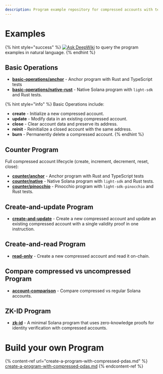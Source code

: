 ```yaml
---
description: Program example repository for compressed accounts with tests.
---
```


# Examples

{% hint style="success" %}
[![Ask DeepWiki](https://deepwiki.com/badge.svg)](https://deepwiki.com/Lightprotocol/program-examples) to query the program examples in natural language.
{% endhint %}

## Basic Operations

* [**basic-operations/anchor**](https://github.com/Lightprotocol/program-examples/tree/main/basic-operations/anchor) - Anchor program with Rust and TypeScript tests
* [**basic-operations/native-rust**](https://github.com/Lightprotocol/program-examples/tree/main/basic-operations/native-rust) - Native Solana program with `light-sdk` and Rust tests.

{% hint style="info" %}
Basic Operations include:
- **create** - Initialize a new compressed account.
- **update** - Modify data in an existing compressed account.
- **close** - Clear account data and preserve its address.
- **reinit** - Reinitialize a closed account with the same address.
- **burn** - Permanently delete a compressed account.
{% endhint %}

## Counter Program

Full compressed account lifecycle (create, increment, decrement, reset, close):

* [**counter/anchor**](https://github.com/Lightprotocol/program-examples/tree/main/counter/anchor) - Anchor program with Rust and TypeScript tests
* [**counter/native**](https://github.com/Lightprotocol/program-examples/tree/main/counter/native) - Native Solana program with `light-sdk` and Rust tests.
* [**counter/pinocchio**](https://github.com/Lightprotocol/program-examples/tree/main/counter/pinocchio) - Pinocchio program with `light-sdk-pinocchio` and Rust tests.

## Create-and-update Program

* [**create-and-update**](https://github.com/Lightprotocol/program-examples/tree/main/create-and-update) - Create a new compressed account and update an existing compressed account with a single validity proof in one instruction.

## Create-and-read Program

* [**read-only**](https://github.com/Lightprotocol/program-examples/tree/main/read-only) - Create a new compressed account and read it on-chain.

## Compare compressed vs uncompressed Program

* [**account-comparison**](https://github.com/Lightprotocol/program-examples/tree/main/account-comparison) - Compare compressed vs regular Solana accounts.

## ZK-ID Program

* [**zk-id**](https://github.com/Lightprotocol/program-examples/tree/main/zk-id) - A minimal Solana program that uses zero-knowledge proofs for identity verification with compressed accounts.

# Build your own Program

{% content-ref url="create-a-program-with-compressed-pdas.md" %}
[create-a-program-with-compressed-pdas.md](create-a-program-with-compressed-pdas.md)
{% endcontent-ref %}
